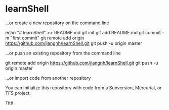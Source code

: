 # learnShell

…or create a new repository on the command line

echo "# learnShell" >> README.md
git init
git add README.md
git commit -m "first commit"
git remote add origin https://github.com/jiangnh/learnShell.git
git push -u origin master

…or push an existing repository from the command line

git remote add origin https://github.com/jiangnh/learnShell.git
git push -u origin master

…or import code from another repository

You can initialize this repository with code from a Subversion, Mercurial, or TFS project.

Ttttt
